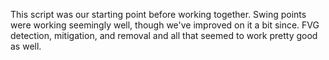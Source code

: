 This script was our starting point before working together. Swing points were working seemingly well, though we've improved on it a bit since. FVG detection, mitigation, and removal and all that seemed to work pretty good as well. 